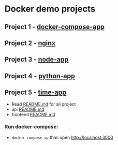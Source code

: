 # Docker demo projects

## Project 1 - [docker-compose-app](docker-compose-app)

## Project 2 - [nginx](nginx)

## Project 3 - [node-app](node-app)

## Project 4 - [python-app](python-app)

## Project 5 - [time-app](time-app)
* Read [README.md](time-app/README.md) for all project
* api [README.md](time-app/api/README.md)
* frontend [README.md](time-app/frontend/README.md)

### Run docker-compose:

* ```docker-compose up``` than open [http://localhost:3000](http://localhost:3000)